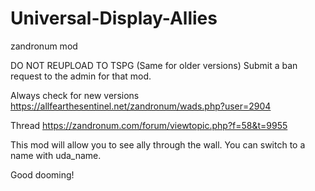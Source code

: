 # Universal-Display-Allies
zandronum mod

DO NOT REUPLOAD TO TSPG (Same for older versions) Submit a ban request to the admin for that mod.

Always check for new versions https://allfearthesentinel.net/zandronum/wads.php?user=2904

Thread
https://zandronum.com/forum/viewtopic.php?f=58&t=9955

This mod will allow you to see ally through the wall.
You can switch to a name with uda_name.

Good dooming!